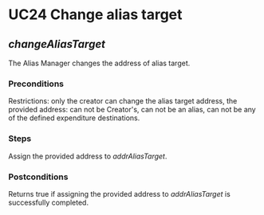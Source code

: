 # UC24 Change alias target
## <i>changeAliasTarget</i>

The Alias Manager changes the address of alias target.

### Preconditions
Restrictions: only the creator can change the alias target address, the provided address: can not be Creator's, can not be an alias, can not be any of the defined expenditure destinations.

### Steps
Assign the provided address to <i>addrAliasTarget</i>.

### Postconditions
Returns true if assigning the provided address to <i>addrAliasTarget</i> is successfully completed.

